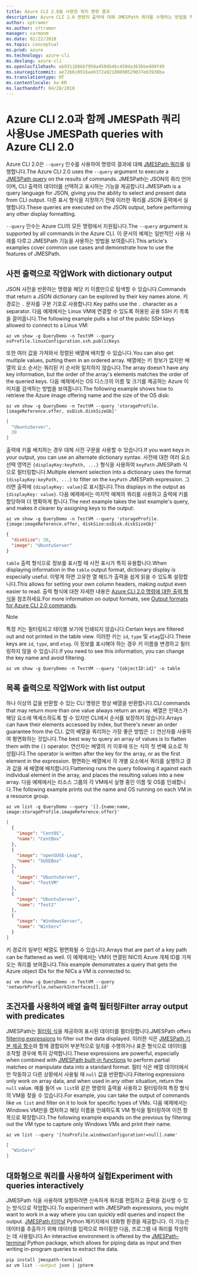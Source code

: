 ```yaml
---
title: Azure CLI 2.0을 사용한 쿼리 명령 결과
description: Azure CLI 2.0 명령의 출력에 대해 JMESPath 쿼리를 수행하는 방법을 학습합니다.
author: sptramer
ms.author: sttramer
manager: carmonm
ms.date: 02/22/2018
ms.topic: conceptual
ms.prod: azure
ms.technology: azure-cli
ms.devlang: azure-cli
ms.openlocfilehash: eb9311686bf950a450db4bc450da363bbe409f49
ms.sourcegitcommit: ae72b6c8916aeb372a92188090529037e63930ba
ms.translationtype: HT
ms.contentlocale: ko-KR
ms.lasthandoff: 04/28/2018
---
```

# <a name="use-jmespath-queries-with-azure-cli-20"></a><span data-ttu-id="0e999-103">Azure CLI 2.0과 함께 JMESPath 쿼리 사용</span><span class="sxs-lookup"><span data-stu-id="0e999-103">Use JMESPath queries with Azure CLI 2.0</span></span>

<span data-ttu-id="0e999-104">Azure CLI 2.0은 `--query` 인수를 사용하여 명령의 결과에 대해 [JMESPath 쿼리](http://jmespath.org)를 실행합니다.</span><span class="sxs-lookup"><span data-stu-id="0e999-104">The Azure CLI 2.0 uses the `--query` argument to execute a [JMESPath query](http://jmespath.org) on the results of commands.</span></span> <span data-ttu-id="0e999-105">JMESPath는 JSON의 쿼리 언어이며, CLI 출력의 데이터를 선택하고 표시하는 기능을 제공합니다.</span><span class="sxs-lookup"><span data-stu-id="0e999-105">JMESPath is a query language for JSON, giving you the ability to select and present data from CLI output.</span></span> <span data-ttu-id="0e999-106">다른 표시 형식을 지정하기 전에 이러한 쿼리를 JSON 출력에서 실행합니다.</span><span class="sxs-lookup"><span data-stu-id="0e999-106">These queries are executed on the JSON output, before performing any other display formatting.</span></span>

<span data-ttu-id="0e999-107">`--query` 인수는 Azure CLI의 모든 명령에서 지원됩니다.</span><span class="sxs-lookup"><span data-stu-id="0e999-107">The `--query` argument is supported by all commands in the Azure CLI.</span></span> <span data-ttu-id="0e999-108">이 문서의 예제는 일반적인 사용 사례를 다루고 JMESPath 기능을 사용하는 방법을 보여줍니다.</span><span class="sxs-lookup"><span data-stu-id="0e999-108">This article's examples cover common use cases and demonstrate how to use the features of JMESPath.</span></span>

## <a name="work-with-dictionary-output"></a><span data-ttu-id="0e999-109">사전 출력으로 작업</span><span class="sxs-lookup"><span data-stu-id="0e999-109">Work with dictionary output</span></span>

<span data-ttu-id="0e999-110">JSON 사전을 반환하는 명령을 해당 키 이름만으로 탐색할 수 있습니다.</span><span class="sxs-lookup"><span data-stu-id="0e999-110">Commands that return a JSON dictionary can be explored by their key names alone.</span></span> <span data-ttu-id="0e999-111">키 경로는 `.` 문자를 구분 기호로 사용합니다.</span><span class="sxs-lookup"><span data-stu-id="0e999-111">Key paths use the `.` character as a separator.</span></span> <span data-ttu-id="0e999-112">다음 예제에서는 Linux VM에 연결할 수 있도록 허용된 공용 SSH 키 목록을 끌어옵니다.</span><span class="sxs-lookup"><span data-stu-id="0e999-112">The following example pulls a list of the public SSH keys allowed to connect to a Linux VM:</span></span>

```azurecli
az vm show -g QueryDemo -n TestVM --query osProfile.linuxConfiguration.ssh.publicKeys
```

<span data-ttu-id="0e999-113">또한 여러 값을 가져와서 정렬된 배열에 배치할 수 있습니다.</span><span class="sxs-lookup"><span data-stu-id="0e999-113">You can also get multiple values, putting them in an ordered array.</span></span> <span data-ttu-id="0e999-114">배열에는 키 정보가 없지만 배열의 요소 순서는 쿼리된 키 순서와 일치하지 않습니다.</span><span class="sxs-lookup"><span data-stu-id="0e999-114">The array doesn't have any key information, but the order of the array's elements matches the order of the queried keys.</span></span> <span data-ttu-id="0e999-115">다음 예제에서는 OS 디스크의 이름 및 크기를 제공하는 Azure 이미지를 검색하는 방법을 보여줍니다.</span><span class="sxs-lookup"><span data-stu-id="0e999-115">The following example shows how to retrieve the Azure image offering name and the size of the OS disk:</span></span>

```azurecli
az vm show -g QueryDemo -n TestVM --query 'storageProfile.[imageReference.offer, osDisk.diskSizeGb]'
```

```json
[
  "UbuntuServer",
  30
]
```

<span data-ttu-id="0e999-116">출력에 키를 배치하는 경우 대체 사전 구문을 사용할 수 있습니다.</span><span class="sxs-lookup"><span data-stu-id="0e999-116">If you want keys in your output, you can use an alternate dictionary syntax.</span></span> <span data-ttu-id="0e999-117">사전에 대한 여러 요소 선택 영역은 `{displayKey:keyPath, ...}` 형식을 사용하여 `keyPath` JMESPath 식으로 필터링합니다.</span><span class="sxs-lookup"><span data-stu-id="0e999-117">Multiple element selection into a dictionary uses the format `{displayKey:keyPath, ...}` to filter on the `keyPath` JMESPath expression.</span></span> <span data-ttu-id="0e999-118">그러면 출력에 `{displayKey: value}`로 표시됩니다.</span><span class="sxs-lookup"><span data-stu-id="0e999-118">This displays in the output as `{displayKey: value}`.</span></span> <span data-ttu-id="0e999-119">다음 예제에서는 마지막 예제의 쿼리를 사용하고 출력에 키를 할당하여 더 명확하게 합니다.</span><span class="sxs-lookup"><span data-stu-id="0e999-119">The next example takes the last example's query, and makes it clearer by assigning keys to the output:</span></span>

```azurecli
az vm show -g QueryDemo -n TestVM --query 'storageProfile.{image:imageReference.offer, diskSize:osDisk.diskSizeGb}'
```

```json
{
  "diskSize": 30,
  "image": "UbuntuServer"
}
```

<span data-ttu-id="0e999-120">`table` 출력 형식으로 정보를 표시할 때 사전 표시가 특히 유용합니다.</span><span class="sxs-lookup"><span data-stu-id="0e999-120">When displaying information in the `table` output format, dictionary display is especially useful.</span></span> <span data-ttu-id="0e999-121">이렇게 하면 고유한 열 헤드가 출력을 쉽게 읽을 수 있도록 설정합니다.</span><span class="sxs-lookup"><span data-stu-id="0e999-121">This allows for setting your own column headers, making output even easier to read.</span></span> <span data-ttu-id="0e999-122">출력 형식에 대한 자세한 내용은 [Azure CLI 2.0 명령에 대한 출력 형식](/cli/azure/format-output-azure-cli)을 참조하세요.</span><span class="sxs-lookup"><span data-stu-id="0e999-122">For more information on output formats, see [Output formats for Azure CLI 2.0 commands](/cli/azure/format-output-azure-cli).</span></span>

> [!NOTE]
> <span data-ttu-id="0e999-123">특정 키는 필터링되고 테이블 보기에 인쇄되지 않습니다.</span><span class="sxs-lookup"><span data-stu-id="0e999-123">Certain keys are filtered out and not printed in the table view.</span></span> <span data-ttu-id="0e999-124">이러한 키는 `id`, `type` 및 `etag`입니다.</span><span class="sxs-lookup"><span data-stu-id="0e999-124">These keys are `id`, `type`, and `etag`.</span></span> <span data-ttu-id="0e999-125">이 정보를 표시해야 하는 경우 키 이름을 변경하고 필터링하지 않을 수 있습니다.</span><span class="sxs-lookup"><span data-stu-id="0e999-125">If you need to see this information, you can change the key name and avoid filtering.</span></span>
>
> ```azurecli
> az vm show -g QueryDemo -n TestVM --query "{objectID:id}" -o table
> ```

## <a name="work-with-list-output"></a><span data-ttu-id="0e999-126">목록 출력으로 작업</span><span class="sxs-lookup"><span data-stu-id="0e999-126">Work with list output</span></span>

<span data-ttu-id="0e999-127">하나 이상의 값을 반환할 수 있는 CLI 명령은 항상 배열을 반환합니다.</span><span class="sxs-lookup"><span data-stu-id="0e999-127">CLI commands that may return more than one value always return an array.</span></span> <span data-ttu-id="0e999-128">배열은 인덱스가 해당 요소에 액세스하도록 할 수 있지만 CLI에서 순서를 보장하지 않습니다.</span><span class="sxs-lookup"><span data-stu-id="0e999-128">Arrays can have their elements accessed by index, but there's never an order guarantee from the CLI.</span></span> <span data-ttu-id="0e999-129">값의 배열을 쿼리하는 가장 좋은 방법은 `[]` 연산자를 사용하여 평면화하는 것입니다.</span><span class="sxs-lookup"><span data-stu-id="0e999-129">The best way to query an array of values is to flatten them with the `[]` operator.</span></span> <span data-ttu-id="0e999-130">연산자는 배열의 키 이후에 또는 식의 첫 번째 요소로 작성됩니다.</span><span class="sxs-lookup"><span data-stu-id="0e999-130">The operator is written after the key for the array, or as the first element in the expression.</span></span> <span data-ttu-id="0e999-131">평면화는 배열에서 각 개별 요소에서 쿼리를 실행하고 결과 값을 새 배열에 배치합니다.</span><span class="sxs-lookup"><span data-stu-id="0e999-131">Flattening runs the query following it against each individual element in the array, and places the resulting values into a new array.</span></span> <span data-ttu-id="0e999-132">다음 예제에서는 리소스 그룹의 각 VM에서 실행 중인 이름 및 OS를 인쇄합니다.</span><span class="sxs-lookup"><span data-stu-id="0e999-132">The following example prints out the name and OS running on each VM in a resource group.</span></span> 

```azurecli
az vm list -g QueryDemo --query '[].{name:name, image:storageProfile.imageReference.offer}'
```

```json
[
  {
    "image": "CentOS",
    "name": "CentBox"
  },
  {
    "image": "openSUSE-Leap",
    "name": "SUSEBox"
  },
  {
    "image": "UbuntuServer",
    "name": "TestVM"
  },
  {
    "image": "UbuntuServer",
    "name": "Test2"
  },
  {
    "image": "WindowsServer",
    "name": "WinServ"
  }
]
```

<span data-ttu-id="0e999-133">키 경로의 일부인 배열도 평면화될 수 있습니다.</span><span class="sxs-lookup"><span data-stu-id="0e999-133">Arrays that are part of a key path can be flattened as well.</span></span> <span data-ttu-id="0e999-134">이 예제에서는 VM이 연결된 NIC의 Azure 개체 ID를 가져오는 쿼리를 보여줍니다.</span><span class="sxs-lookup"><span data-stu-id="0e999-134">This example demonstrates a query that gets the Azure object IDs for the NICs a VM is connected to.</span></span>

```azurecli
az vm show -g QueryDemo -n TestVM --query 'networkProfile.networkInterfaces[].id'
```

## <a name="filter-array-output-with-predicates"></a><span data-ttu-id="0e999-135">조건자를 사용하여 배열 출력 필터링</span><span class="sxs-lookup"><span data-stu-id="0e999-135">Filter array output with predicates</span></span>

<span data-ttu-id="0e999-136">JMESPath는 [필터링 식](http://jmespath.org/specification.html#filterexpressions)을 제공하여 표시된 데이터를 필터링합니다.</span><span class="sxs-lookup"><span data-stu-id="0e999-136">JMESPath offers [filtering expressions](http://jmespath.org/specification.html#filterexpressions) to filter out the data displayed.</span></span> <span data-ttu-id="0e999-137">이러한 식은 [JMESPath 기본 제공 함수](http://jmespath.org/specification.html#built-in-functions)와 함께 결합되어 부분적으로 일치를 수행하거나 표준 형식으로 데이터를 조작할 경우에 특히 강력합니다.</span><span class="sxs-lookup"><span data-stu-id="0e999-137">These expressions are powerful, especially when combined with [JMESPath built-in functions](http://jmespath.org/specification.html#built-in-functions) to perform partial matches or manipulate data into a standard format.</span></span> <span data-ttu-id="0e999-138">필터 식은 배열 데이터에서만 작동하고 다른 상황에서 사용될 때 `null` 값을 반환합니다.</span><span class="sxs-lookup"><span data-stu-id="0e999-138">Filtering expressions only work on array data, and when used in any other situation, return the `null` value.</span></span> <span data-ttu-id="0e999-139">예를 들어 `vm list`와 같은 명령의 출력을 사용하고 필터링하여 특정 형식의 VM을 찾을 수 있습니다.</span><span class="sxs-lookup"><span data-stu-id="0e999-139">For example, you can take the output of commands like `vm list` and filter on it to look for specific types of VMs.</span></span> <span data-ttu-id="0e999-140">다음 예제에서는 Windows VM만을 캡처하고 해당 이름을 인쇄하도록 VM 형식을 필터링하여 이전 항목으로 확장합니다.</span><span class="sxs-lookup"><span data-stu-id="0e999-140">The following example expands on the previous by filtering out the VM type to capture only Windows VMs and print their name.</span></span>

```azurecli
az vm list --query '[?osProfile.windowsConfiguration!=null].name'
```

```json
[
  "WinServ"
]
```

## <a name="experiment-with-queries-interactively"></a><span data-ttu-id="0e999-141">대화형으로 쿼리를 사용하여 실험</span><span class="sxs-lookup"><span data-stu-id="0e999-141">Experiment with queries interactively</span></span>

<span data-ttu-id="0e999-142">JMESPath 식을 사용하여 실험하려면 신속하게 쿼리를 편집하고 출력을 검사할 수 있는 방식으로 작업합니다.</span><span class="sxs-lookup"><span data-stu-id="0e999-142">To experiment with JMESPath expressions, you might want to work in a way where you can quickly edit queries and inspect the output.</span></span> <span data-ttu-id="0e999-143">[JMESPath 터미널](https://github.com/jmespath/jmespath.terminal) Python 패키지에서 대화형 환경을 제공합니다. 이 기능은 데이터를 추출하기 위해 데이터를 입력으로 파이핑한 다음, 프로그램 내 쿼리를 작성하는 데 사용됩니다.</span><span class="sxs-lookup"><span data-stu-id="0e999-143">An interactive environment is offered by the [JMESPath-terminal](https://github.com/jmespath/jmespath.terminal) Python package, which allows for piping data as input and then writing in-program queries to extract the data.</span></span>

```bash
pip install jmespath-terminal
az vm list --output json | jpterm
```
